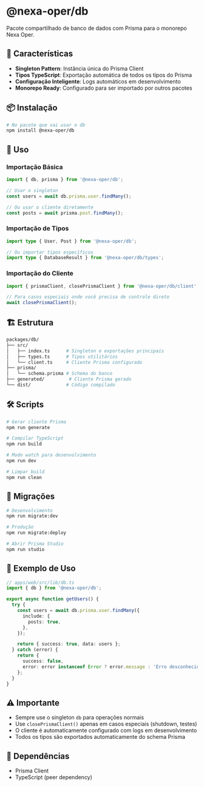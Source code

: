 # @nexa-oper/db

Pacote compartilhado de banco de dados com Prisma para o monorepo Nexa Oper.

## 🚀 Características

- **Singleton Pattern**: Instância única do Prisma Client
- **Tipos TypeScript**: Exportação automática de todos os tipos do Prisma
- **Configuração Inteligente**: Logs automáticos em desenvolvimento
- **Monorepo Ready**: Configurado para ser importado por outros pacotes

## 📦 Instalação

```bash
# No pacote que vai usar o db
npm install @nexa-oper/db
```

## 🔧 Uso

### Importação Básica

```typescript
import { db, prisma } from '@nexa-oper/db';

// Usar o singleton
const users = await db.prisma.user.findMany();

// Ou usar o cliente diretamente
const posts = await prisma.post.findMany();
```

### Importação de Tipos

```typescript
import type { User, Post } from '@nexa-oper/db';

// Ou importar tipos específicos
import type { DatabaseResult } from '@nexa-oper/db/types';
```

### Importação do Cliente

```typescript
import { prismaClient, closePrismaClient } from '@nexa-oper/db/client';

// Para casos especiais onde você precisa de controle direto
await closePrismaClient();
```

## 🏗️ Estrutura

```bash
packages/db/
├── src/
│   ├── index.ts      # Singleton e exportações principais
│   ├── types.ts      # Tipos utilitários
│   └── client.ts     # Cliente Prisma configurado
├── prisma/
│   └── schema.prisma # Schema do banco
├── generated/         # Cliente Prisma gerado
└── dist/             # Código compilado
```

## 🛠️ Scripts

```bash
# Gerar cliente Prisma
npm run generate

# Compilar TypeScript
npm run build

# Modo watch para desenvolvimento
npm run dev

# Limpar build
npm run clean
```

## 🔄 Migrações

```bash
# Desenvolvimento
npm run migrate:dev

# Produção
npm run migrate:deploy

# Abrir Prisma Studio
npm run studio
```

## 📝 Exemplo de Uso

```typescript
// apps/web/src/lib/db.ts
import { db } from '@nexa-oper/db';

export async function getUsers() {
  try {
    const users = await db.prisma.user.findMany({
      include: {
        posts: true,
      },
    });

    return { success: true, data: users };
  } catch (error) {
    return {
      success: false,
      error: error instanceof Error ? error.message : 'Erro desconhecido',
    };
  }
}
```

## ⚠️ Importante

- Sempre use o singleton `db` para operações normais
- Use `closePrismaClient()` apenas em casos especiais (shutdown, testes)
- O cliente é automaticamente configurado com logs em desenvolvimento
- Todos os tipos são exportados automaticamente do schema Prisma

## 🔗 Dependências

- Prisma Client
- TypeScript (peer dependency)
